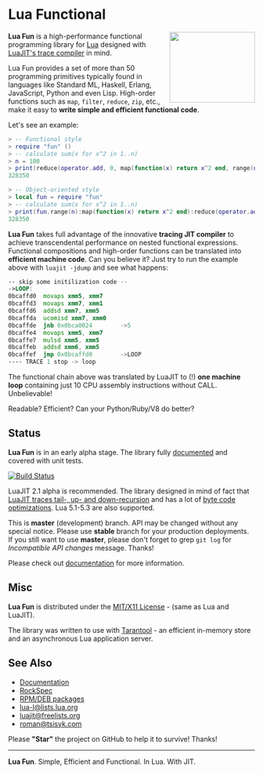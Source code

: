 Lua Functional
==============

<img src="/doc/logo.png" align="right" width="174px" height="144px" />

**Lua Fun** is a high-performance functional programming library for [Lua]
designed with [LuaJIT's trace compiler][LuaJIT] in mind.

Lua Fun provides a set of more than 50 programming primitives typically
found in languages like Standard ML, Haskell, Erlang, JavaScript, Python and
even Lisp. High-order functions such as ``map``, ``filter``, ``reduce``,
``zip``, etc., make it easy to **write simple and efficient functional code**.

Let's see an example:

```lua
> -- Functional style
> require "fun" ()
> -- calculate sum(x for x^2 in 1..n)
> n = 100
> print(reduce(operator.add, 0, map(function(x) return x^2 end, range(n))))
328350

> -- Object-oriented style
> local fun = require "fun"
> -- calculate sum(x for x^2 in 1..n)
> print(fun.range(n):map(function(x) return x^2 end):reduce(operator.add, 0))
328350
```

**Lua Fun** takes full advantage of the innovative **tracing JIT compiler**
to achieve transcendental performance on nested functional expressions.
Functional compositions and high-order functions can be translated into
**efficient machine code**. Can you believe it? Just try to run the example
above with ``luajit -jdump`` and see what happens:

```asm
-- skip some initilization code --
->LOOP:
0bcaffd0  movaps xmm5, xmm7
0bcaffd3  movaps xmm7, xmm1
0bcaffd6  addsd xmm7, xmm5
0bcaffda  ucomisd xmm7, xmm0
0bcaffde  jnb 0x0bca0024        ->5
0bcaffe4  movaps xmm5, xmm7
0bcaffe7  mulsd xmm5, xmm5
0bcaffeb  addsd xmm6, xmm5
0bcaffef  jmp 0x0bcaffd0        ->LOOP
---- TRACE 1 stop -> loop
```

The functional chain above was translated by LuaJIT to (!) **one machine loop**
containing just 10 CPU assembly instructions without CALL. Unbelievable!

Readable? Efficient? Can your Python/Ruby/V8 do better?

Status
------

**Lua Fun** is in an early alpha stage. The library fully
[documented][Documentation] and covered with unit tests.

[![Build Status](https://travis-ci.org/luafun/luafun.png)][Travis]

LuaJIT 2.1 alpha is recommended. The library designed in mind of fact that
[LuaJIT traces tail-, up- and down-recursion][LuaJIT-Recursion] and has a lot of
[byte code optimizations][LuaJIT-Optimizations]. Lua 5.1-5.3 are also
supported.

This is **master** (development) branch. API may be changed without any special
notice. Please use **stable** branch for your production deployments.
If you still want to use **master**, please don't forget to grep `git log`
for *Incompatible API changes* message. Thanks!

Please check out [documentation][Documentation] for more information.

Misc
----

**Lua Fun** is distributed under the [MIT/X11 License] -
(same as Lua and LuaJIT).

The library was written to use with [Tarantool] - an efficient in-memory
store and an asynchronous Lua application server.

See Also
--------

* [Documentation]
* [RockSpec]
* [RPM/DEB packages](https://packagecloud.io/rtsisyk/master)
* lua-l@lists.lua.org
* luajit@freelists.org
* roman@tsisyk.com

 [Lua]: https://www.lua.org/
 [LuaJIT]: https://luajit.org/luajit.html
 [LuaJIT-Recursion]: http://lambda-the-ultimate.org/node/3851#comment-57679
 [LuaJIT-Optimizations]: http://wiki.luajit.org/Optimizations
 [MIT/X11 License]: https://opensource.org/licenses/MIT
 [Tarantool]: https://github.com/tarantool/tarantool
 [Getting Started]: https://luafun.github.io/getting_started.html
 [Documentation]: https://luafun.github.io/
 [Travis]: https://travis-ci.org/luafun/luafun
 [RockSpec]: https://raw.github.com/luafun/luafun/master/fun-scm-1.rockspec

Please **"Star"** the project on GitHub to help it to survive! Thanks!

*****

**Lua Fun**. Simple, Efficient and Functional. In Lua. With JIT.
